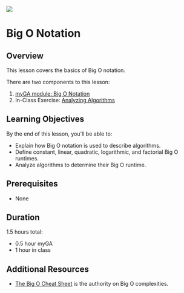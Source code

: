 ![](https://ga-dash.s3.amazonaws.com/production/assets/logo-9f88ae6c9c3871690e33280fcf557f33.png) 

# Big O Notation

## Overview
This lesson covers the basics of Big O notation.

There are two components to this lesson:
1. [myGA module: Big O Notation](https://my.generalassemb.ly/activities/511?from=dashboard&assignmentUuid=4cdfc361-13c8-48ec-9e6f-8ac374151e7f)
2. In-Class Exercise: [Analyzing Algorithms](https://git.generalassemb.ly/software-engineering-immersive/SEI-Course-Materials/blob/master/6_computer-science-materials/algorithms/big-o-notation/exercises/BigOExercise.md)

## Learning Objectives
By the end of this lesson, you'll be able to:
- Explain how Big O notation is used to describe algorithms.
- Define constant, linear, quadratic, logarithmic, and factorial Big O runtimes.
- Analyze algorithms to determine their Big O runtime.

## Prerequisites
* None

## Duration
1.5 hours total:
* 0.5 hour myGA
* 1 hour in class

## Additional Resources
- [The Big O Cheat Sheet](http://bigocheatsheet.com/) is the authority on Big O complexities.
